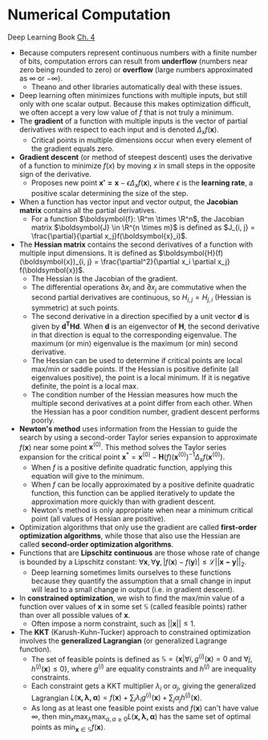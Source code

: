 # Numerical Computation

Deep Learning Book [Ch. 4](https://www.deeplearningbook.org/contents/numerical.html)

- Because computers represent continuous numbers with a finite number of bits, computation errors can result from **underflow** (numbers near zero being rounded to zero) or **overflow** (large numbers approximated as $\infty$ or $-\infty$).
  - Theano and other libraries automatically deal with these issues.
- Deep learning often minimizes functions with multiple inputs, but still only with one scalar output. Because this makes optimization difficult, we often accept a very low value of $f$ that is not truly a minimum.
- The **gradient** of a function with multiple inputs is the vector of partial derivatives with respect to each input and is denoted $\Delta_x f(\boldsymbol{x})$.
  - Critical points in multiple dimensions occur when every element of the gradient equals zero.
- **Gradient descent** (or method of steepest descent) uses the derivative of a function to minimize $f(x)$ by moving $x$ in small steps in the opposite sign of the derivative.
  - Proposes new point $\boldsymbol{x' = x} - \epsilon\Delta_x f(\boldsymbol{x})$, where $\epsilon$ is the **learning rate**, a positive scalar determining the size of the step.
- When a function has vector input and vector output, the **Jacobian matrix** contains all the partial derivatives.
  - For a function $\boldsymbol{f}: \R^m \times \R^n$, the Jacobian matrix $\boldsymbol{J} \in \R^{n \times m}$ is defined as $J_{i, j} = \frac{\partial}{\partial x_j}f(\boldsymbol{x}_i)$.
- The **Hessian matrix** contains the second derivatives of a function with multiple input dimensions. It is defined as $\boldsymbol{H}(f)(\boldsymbol{x})_{i, j} = \frac{\partial^2}{\partial x_i \partial x_j} f(\boldsymbol{x})$.
  - The Hessian is the Jacobian of the gradient.
  - The differential operations $\partial x_i$ and $\partial x_j$ are commutative when the second partial derivatives are continuous, so $H_{i, j} = H_{j, i}$ (Hessian is symmetric) at such points.
  - The second derivative in a direction specified by a unit vector $\boldsymbol{d}$ is given by $\boldsymbol{d^T H d}$. When $\boldsymbol{d}$ is an eigenvector of $\boldsymbol{H}$, the  second derivative in that direction is equal to the corresponding eigenvalue. The maximum (or min) eigenvalue is the maximum (or min) second derivative.
  - The Hessian can be used to determine if critical points are local max/min or saddle points. If the Hessian is positive definite (all eigenvalues positive), the point is a local minimum. If it is negative definite, the point is a local max.
  - The condition number of the Hessian measures how much the multiple second derivatives at a point differ from each other. When the Hessian has a poor condition number, gradient descent performs poorly.
- **Newton's method** uses information from the Hessian to guide the search by using a second-order Taylor series expansion to approximate $f(\boldsymbol{x})$ near some point $\boldsymbol{x}^{(0)}$. This method solves the Taylor series expansion for the critical point $\boldsymbol{x}^* = \boldsymbol{x}^{(0)} - \boldsymbol{H}(f)(\boldsymbol{x}^{(0)})^{-1}\Delta_x f(\boldsymbol{x}^{(0)})$.
  - When $f$ is a positive definite quadratic function, applying this equation will give to the minimum.
  - When $f$ can be locally approximated by a positive definite quadratic function, this function can be applied iteratively to update the approximation more quickly than with gradient descent.
  - Newton's method is only appropriate when near a minimum critical point (all values of Hessian are positive).
- Optimization algorithms that only use the gradient are called **first-order optimization algorithms**, while those that also use the Hessian are called **second-order optimization algorithms**.
- Functions that are **Lipschitz continuous** are those whose rate of change is bounded by a Lipschitz constant: $\forall\boldsymbol{x}, \forall\boldsymbol{y}, |f(\boldsymbol{x}) - f(\boldsymbol{y})| \le \mathcal{L}||\boldsymbol{x - y}||_2$.
  - Deep learning sometimes limits ourselves to these functions because they quantify the assumption that a small change in input will lead to a small change in output (i.e. in gradient descent).
- In **constrained optimization**, we wish to find the max/min value of a function over values of $\boldsymbol{x}$ in some set $\mathbb{S}$ (called feasible points) rather than over all possible values of $\boldsymbol{x}$.
  - Often impose a norm constraint, such as $||\boldsymbol{x}|| \le 1$.
- The **KKT** (Karush-Kuhn-Tucker) approach to constrained optimization involves the **generalized Lagrangian** (or generalized Lagrange function).
  - The set of feasible points is defined as $\mathbb{S} = \{\boldsymbol{x} | \forall i, g^{(i)}(\boldsymbol{x}) = 0 \text{ and } \forall j, h^{(j)}(\boldsymbol{x}) \le 0\}$, where $g^{(i)}$ are equality constraints and $h^{(j)}$ are inequality constraints. 
  - Each constraint gets a KKT multiplier $\lambda_i$ or $\alpha_j$, giving the generalized Lagrangian $L(\boldsymbol{x, \lambda, \alpha}) = f(\boldsymbol{x}) + \sum_i \lambda_i g^{(i)}(\boldsymbol{x}) + \sum_j \alpha_j h^{(j)}(\boldsymbol{x})$.
  - As long as at least one feasible point exists and $f(\boldsymbol{x})$ can't have value $\infty$, then $\text{min}_x \text{max}_\lambda \text{max}_{\alpha, \alpha \ge 0} L(\boldsymbol{x, \lambda, \alpha})$ has the same set of optimal points as $\text{min}_{\boldsymbol{x} \in \mathbb{S}} f(\boldsymbol{x})$.

